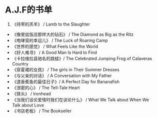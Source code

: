 # A.J.F的书单

1. 《待宰的羔羊》 / Lamb to the Slaughter
- 《像里兹饭店那样大的钻石》 / The Diamond as Big as the Ritz
- 《咆哮营的幸运儿》 / The Luck of Roaring Camp
- 《世界的感觉》 / What Feels Like the World
- 《好人难寻》 /  A Good Man Is Hard to Find
- 《卡拉维拉县驰名的跳蛙》/ The Celebrated Jumping Frog of Calaveras Country
- 《穿夏裙的女孩》 / The girls in Their Summer Dresses
- 《与父亲的对话》 /  A Conversation with My Father
- 《逮香蕉鱼的最佳日子》/  A Perfect Day for Bananafish
- 《泄密的心》 / The Tell-Tale Heart
- 《铁头》 / Ironhead
- 《当我们谈论爱情时我们在谈论什么》 / What We Talk about When We Talk about Love
- 《书店老板》 / The Bookseller 